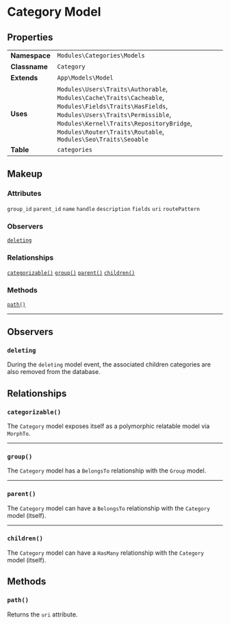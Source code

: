 # Category Model

## Properties

| | |
|----------|-------|
| **Namespace** | `Modules\Categories\Models` |
| **Classname** | `Category` |
| **Extends** | `App\Models\Model` |
| **Uses** | `Modules\Users\Traits\Authorable`, `Modules\Cache\Traits\Cacheable`, `Modules\Fields\Traits\HasFields`, `Modules\Users\Traits\Permissible`, `Modules\Kernel\Traits\RepositoryBridge`, `Modules\Router\Traits\Routable`, `Modules\Seo\Traits\Seoable` |
| **Table** | `categories` |

<a name="makeup"></a>
## Makeup

### Attributes
<div class="collection-method-list" markdown="1">

`group_id`
`parent_id`
`name`
`handle`
`description`
`fields`
`uri`
`routePattern`

</div>

### Observers
<div class="collection-method-list" markdown="1">

[`deleting`](#observer-deleting)

</div>

### Relationships
<div class="collection-method-list" markdown="1">

[`categorizable()`](#relationship-categorizable)
[`group()`](#relationship-group)
[`parent()`](#relationship-parent)
[`children()`](#relationship-children)

</div>

### Methods
<div class="collection-method-list" markdown="1">

[`path()`](#method-path)

</div>

---

## Observers

<a name="observer-deleting"></a>
### `deleting`
During the `deleting` model event, the associated children categories are also removed from the database.

## Relationships

<a name="relationship-categorizable"></a>
### `categorizable()`
The `Category` model exposes itself as a polymorphic relatable model via `MorphTo`.

---

<a name="relationship-group"></a>
### `group()`
The `Category` model has a `BelongsTo` relationship with the `Group` model.

---

<a name="relationship-parent"></a>
### `parent()`
The `Category` model can have a `BelongsTo` relationship with the `Category` model (itself).

---

<a name="relationship-children"></a>
### `children()`
The `Category` model can have a `HasMany` relationship with the `Category` model (itself).

## Methods

<a name="method-path"></a>
### `path()`
Returns the `uri` attribute.
